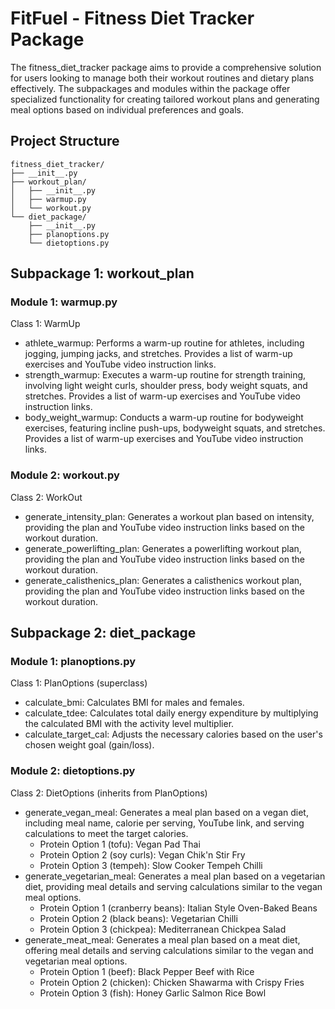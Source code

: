 # FitFuel - Fitness Diet Tracker Package
The fitness_diet_tracker package aims to provide a comprehensive solution for users looking to manage both their workout routines and dietary plans effectively. The subpackages and modules within the package offer specialized functionality for creating tailored workout plans and generating meal options based on individual preferences and goals.

## Project Structure
```
fitness_diet_tracker/
├── __init__.py
├── workout_plan/
│   ├── __init__.py
│   ├── warmup.py
│   └── workout.py
└── diet_package/
    ├── __init__.py
    ├── planoptions.py
    └── dietoptions.py
```

## Subpackage 1: workout_plan
### Module 1: warmup.py
Class 1: WarmUp
- athlete_warmup: Performs a warm-up routine for athletes, including jogging, jumping jacks, and stretches. Provides a list of warm-up exercises and YouTube video instruction links.
- strength_warmup: Executes a warm-up routine for strength training, involving light weight curls, shoulder press, body weight squats, and stretches. Provides a list of warm-up exercises and YouTube video instruction links.
- body_weight_warmup: Conducts a warm-up routine for bodyweight exercises, featuring incline push-ups, bodyweight squats, and stretches. Provides a list of warm-up exercises and YouTube video instruction links.

### Module 2: workout.py
Class 2: WorkOut
- generate_intensity_plan: Generates a workout plan based on intensity, providing the plan and YouTube video instruction links based on the workout duration.
- generate_powerlifting_plan: Generates a powerlifting workout plan, providing the plan and YouTube video instruction links based on the workout duration.
- generate_calisthenics_plan: Generates a calisthenics workout plan, providing the plan and YouTube video instruction links based on the workout duration.

## Subpackage 2: diet_package
### Module 1: planoptions.py
Class 1: PlanOptions (superclass)
- calculate_bmi: Calculates BMI for males and females.
- calculate_tdee: Calculates total daily energy expenditure by multiplying the calculated BMI with the activity level multiplier.
- calculate_target_cal: Adjusts the necessary calories based on the user's chosen weight goal (gain/loss).

### Module 2: dietoptions.py
Class 2: DietOptions (inherits from PlanOptions)
- generate_vegan_meal: Generates a meal plan based on a vegan diet, including meal name, calorie per serving, YouTube link, and serving calculations to meet the target calories.
  - Protein Option 1 (tofu): Vegan Pad Thai
  - Protein Option 2 (soy curls): Vegan Chik'n Stir Fry
  - Protein Option 3 (tempeh): Slow Cooker Tempeh Chilli
- generate_vegetarian_meal: Generates a meal plan based on a vegetarian diet, providing meal details and serving calculations similar to the vegan meal options.
  - Protein Option 1 (cranberry beans): Italian Style Oven-Baked Beans
  - Protein Option 2 (black beans): Vegetarian Chilli
  - Protein Option 3 (chickpea): Mediterranean Chickpea Salad
- generate_meat_meal: Generates a meal plan based on a meat diet, offering meal details and serving calculations similar to the vegan and vegetarian meal options.
  - Protein Option 1 (beef): Black Pepper Beef with Rice
  - Protein Option 2 (chicken): Chicken Shawarma with Crispy Fries
  - Protein Option 3 (fish): Honey Garlic Salmon Rice Bowl

